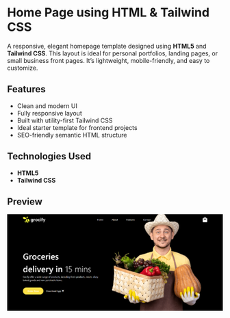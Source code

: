 # Home Page using HTML & Tailwind CSS
A responsive, elegant homepage template designed using **HTML5** and **Tailwind CSS**. This layout is ideal for personal portfolios, landing pages, or small business front pages. It’s lightweight, mobile-friendly, and easy to customize.

## Features

- Clean and modern UI
- Fully responsive layout
- Built with utility-first Tailwind CSS
- Ideal starter template for frontend projects
- SEO-friendly semantic HTML structure

## Technologies Used
- **HTML5**
- **Tailwind CSS**

## Preview
![Homepage Screenshot](./images/sample.png)
